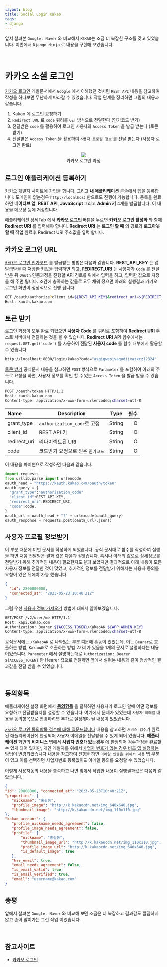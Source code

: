 ```yaml
---
layout: blog
title: Social Login Kakao 
tags:
- django
---
```


앞서 살펴본 `Google, Naver` 와 비교해서 `KAKAO`는 조금 더 복잡한 구조를 갖고 있었습니다. 이번에서 `Django Ninja` 로 내용을 구현해 보았습니다.

<br/>

# 카카오 소셜 로그인
[카카오 로그인](https://developers.kakao.com/docs/latest/ko/kakaologin/common) 개발문서에서 `Google` 에서 이해했던 것처럼 `REST API` 내용을 참고하여 작성을 하다보면 무난하게 따라갈 수 있었습니다. 작업 단계를 정리하면 그림의 내용과 같습니다.

1. Kakao 에 로그인 요청하기
2. `Redirect URL` 로 `code` 쿼리를 `GET` 방식으로 전달한다 (인가코드 받기)
3. 전달받은 `code` 를 활용하여 로그인 사용자의 `Access Token` 을 발급 받는다 (토큰 받기)
4. 전달받은 `Access Token` 을 활용하여 `사용자 프로필 정보` 를 전달 받는다 (사용자 로그인 완료)

<div style="text-align: center;">
  <figure class="align-center">
    <img src="{{site.baseurl}}/assets/fullstack/kakao_oauth.png">
    <figcaption>카카오 로그인 과정</figcaption>
  </figure>
</div>

## 로그인 애플리케이션 등록하기
카카오 개발자 사이트에 가입을 합니다. 그리고 **[내 애플리케이션](https://developers.kakao.com/console/app)** 콘솔에서 앱을 등록합니다. 도메인이 없는경우 `http://localhost` 만으로도 진행이 가능합니다. 등록을 완료하면 **네이티브 앱**, **REST API**, **JavaScript** 그리고 **Admin 키** 4개를 발급합니다. 이 내용을 메모장 등에 저장합니다.

애플리케이션 상세Tab 에서 **[카카오 로그인](https://developers.kakao.com/console/app/908492/product/login)** 버튼을 누르면 **카카오 로그인 활성화** 와 함께 **Redirect URI** 를 입력해야 합니다. **Redirect URI** 는 **로그인 할 때** 의 경로와 **로그아웃 할 때** 작업 완료후 Redirect URI 주소값을 입력 합니다.

## 카카오 로그인 URL
[카카오 로그인 인가코드](https://developers.kakao.com/docs/latest/ko/kakaologin/rest-api#kakaologin) 를 발급받는 방법은 다음과 같습니다. **REST_API_KEY** 는 앱 발급받을 때 저장한 키값을 입력하면 되고, **REDIRECT_URI** 는 사용자가 `Code` 를 전달받은 뒤 `OAuth` 인증과정을 진행할 API 경로를 위에서 입력을 하고, 입력한 값으로 지정을 해 주면 됩니다. 조건에 충족하는 값들로 모두 채워 졌으면 아래의 실행결과 카카오 로그인 화면이 정상적으로 진행 됩니다.

```bash
GET /oauth/authorize?client_id=${REST_API_KEY}&redirect_uri=${REDIRECT_URI}&response_type=code HTTP/1.1
Host: kauth.kakao.com
```

## 토큰 받기
로그인 과정이 모두 완료 되었으면 **사용자 Code** 를 쿼리로 포함하여 **Redirect URI** 주소로 서버에서 전달하는 것을 볼 수 있습니다. **Redirect URI** API 함수에서는 `request.GET.get('code')` 를 사용하여 전달된 **사용자 code** 를 함수 내부에서 활용할 수 있습니다.
```bash
http://localhost:8000/login/kakao?code="asgiqweoivagodijvazxcz12324"
```

[토큰 받기](https://developers.kakao.com/docs/latest/ko/kakaologin/rest-api#request-token) 공식문서 내용을 참고하면 `POST` 방식으로 `Parameter` 를 포함하여 아래의 주소로 요청을 하면, 사용자 정보를 확인 할 수 있는 `Access Token` 을 발급 받을 수 있습니다.

```bash
POST /oauth/token HTTP/1.1
Host: kauth.kakao.com
Content-type: application/x-www-form-urlencoded;charset=utf-8
```

|  Name      | Description               |	Type  |필수 |
|:-----------|---------------------------|--------|---:|
|grant_type  | `authorization_code`로 고정|	String | O  |
|client_id   | REST API 키               | String |	O  | 
|redirect_uri| 리다이렉트된 URI 	         | String | O  |
|code        | 코드받기 요청으로 받은 `인가코드`|String | O  |

이 내용을 파이썬으로 작성하면 다음과 같습니다.
```python
import requests
from urllib.parse import urlencode
oauth_head = "https://kauth.kakao.com/oauth/token"
oauth_query = {
  "grant_type":"authorization_code",
  "client_id":REST_API_KEY,
  "redirect_uri":REDIRECT_URI,
  "code":code,
}
oauth_url = oauth_head + "?" + urlencode(oauth_query)
oauth_response = requests.post(oauth_url).json()
```

## 사용자 프로필 정보받기
이 부분 때문에 이번 문서를 작성하게 되었습니다. 공식 문서대로 함수를 작성하여 실행을 하면 처음 전달받은 결과 값은 다음과 같았습니다. 혹시나 아래의 값으로 상세정보를 전달받기 위해 추가적인 내용이 필요한지도 살펴 보았지만 결과적으로 아래 내용이 모든 사용자 정보를 전달한 것이 맞았고, 추가적인 정보를 전달받기 위해서는 사용자 동의를 요청이 있은 뒤에야 가능 했습니다.
```json
{
  "id": 2800000000, 
  "connected_at": "2023-05-23T10:40:21Z"
} 
```

그럼 우선 [사용자 정보 가져오기](https://developers.kakao.com/docs/latest/ko/kakaologin/rest-api#req-user-info)  방법에 대해서 알아보겠습니다.
```bash
GET/POST /v2/user/me HTTP/1.1
Host: kapi.kakao.com
Authorization: Bearer ${ACCESS_TOKEN}/KakaoAK ${APP_ADMIN_KEY}
Content-type: application/x-www-form-urlencoded;charset=utf-8
```

공식문서에는 `/KakaoAK` 로 나와있는 부분 때문에 혼동이 있었는데, 이는 `Bearar`로 호출하는 방법, `KakaoAK`로 호출하는 방법 2가지가 있음을 1개의 문서로 설명하다는 내용이었습니다. `Parameter` 에서 설명하는대로 `Authorization: Bearer ${ACCESS_TOKEN}` 만 Hearer 값으로 전달하면 앞에서 살펴본 내용과 같이 정상적인 결과값을 전달 받을 수 있었습니다.

<br/>

## 동의항목
애플리케이션 설정 화면에서 **[동의항목](https://developers.kakao.com/console/app/908492/product/login/scope)** 을 클릭하면 사용자가 로그인 할때 어떤 정보를 요청하고 전달받을지를 설정할 수 있습니다. 여기에서 문제가 있었는데 `사용자 이메일` 내용을 동의항목으로 변경하려면 추가로 설정해야 될 내용이 있었습니다.

[카카오 로그인 동의항목 검수에 대해 질문드립니다](https://devtalk.kakao.com/t/topic/116587) 내용을 참고하면 `서비스 검수`가 완료된 애플리케이션에 한정되어 사용자 이메일을 전달받을 수 있게 되어 있습니다. **애플리케이션** 화면의 **비지니스** 탭에서 **사업자 번호가 있는경우** 에 한정되어 검수과정을 완료할 수 있게 되어 있지만, 개인 개발자를 위해서  [사업자 번호가 없는 경우 비즈 앱 설정하는 방법이 변경되었습니다](https://devtalk.kakao.com/t/how-can-i-switch-to-a-biz-app-if-i-do-not-have-any-business-registration-number/71983) 내용을 참고하여 진행을 하면 `이메일 인증을 위해서 사용` 탭 부분이 있고 이를 선택하면 사업자번호 등록없이도 이메일 동의를 요청할 수 있었습니다.

이렇게 사용자동의 내용을 충족하고 나면 앞에서 작업한 내용이 실행결과값은 다음과 같았습니다.
```json
{
"id": 28000000, "connected_at": "2023-05-23T10:40:21Z", 
"properties": {
   "nickname": "홍길동", 
   "profile_image": "http://k.kakaocdn.net/img_640x640.jpg",
   "thumbnail_image": "http://k.kakaocdn.net/img_110x110.jpg"
},
"kakao_account": {
   "profile_nickname_needs_agreement": false,
   "profile_image_needs_agreement": false,
   "profile": {
       "nickname": "홍길동", 
       "thumbnail_image_url": "http://k.kakaocdn.net/img_110x110.jpg",
       "profile_image_url": "http://k.kakaocdn.net/img_640x640.jpg",
       "is_default_image": true
   },
   "has_email": true, 
   "email_needs_agreement": false, 
   "is_email_valid": true, 
   "is_email_verified": true, 
   "email": "username@kakao.com"
}
```

## 총평
앞에서 살펴본 `Google, Naver` 와 비교해 보면 조금은 더 복잡하고 결과값도 깔끔하지 않고 손이 많이가는 그런 작업 이었습니다.

<br/>

## 참고사이트
- [카카오 로그인](https://developers.kakao.com/docs/latest/ko/kakaologin/common)